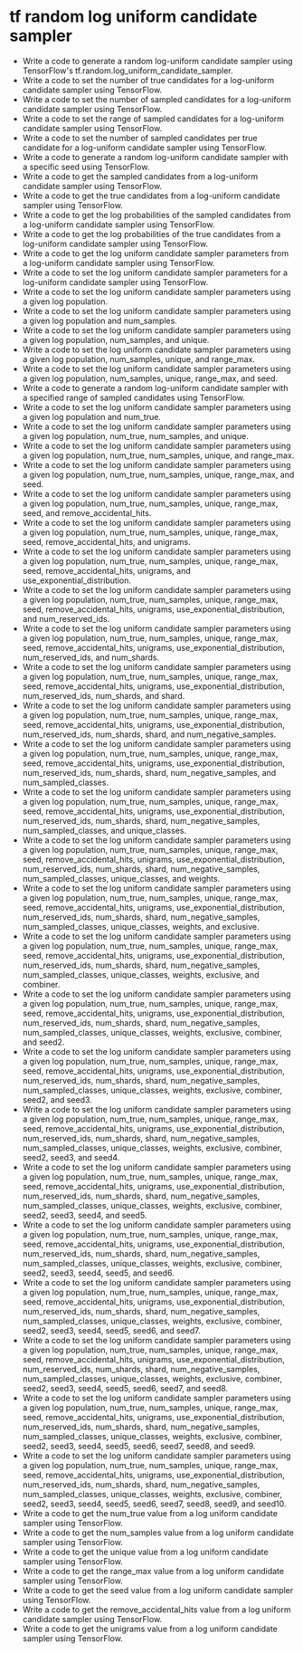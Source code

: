 # tf random log uniform candidate sampler

- Write a code to generate a random log-uniform candidate sampler using TensorFlow's tf.random.log_uniform_candidate_sampler.
- Write a code to set the number of true candidates for a log-uniform candidate sampler using TensorFlow.
- Write a code to set the number of sampled candidates for a log-uniform candidate sampler using TensorFlow.
- Write a code to set the range of sampled candidates for a log-uniform candidate sampler using TensorFlow.
- Write a code to set the number of sampled candidates per true candidate for a log-uniform candidate sampler using TensorFlow.
- Write a code to generate a random log-uniform candidate sampler with a specific seed using TensorFlow.
- Write a code to get the sampled candidates from a log-uniform candidate sampler using TensorFlow.
- Write a code to get the true candidates from a log-uniform candidate sampler using TensorFlow.
- Write a code to get the log probabilities of the sampled candidates from a log-uniform candidate sampler using TensorFlow.
- Write a code to get the log probabilities of the true candidates from a log-uniform candidate sampler using TensorFlow.
- Write a code to get the log uniform candidate sampler parameters from a log-uniform candidate sampler using TensorFlow.
- Write a code to set the log uniform candidate sampler parameters for a log-uniform candidate sampler using TensorFlow.
- Write a code to set the log uniform candidate sampler parameters using a given log population.
- Write a code to set the log uniform candidate sampler parameters using a given log population and num_samples.
- Write a code to set the log uniform candidate sampler parameters using a given log population, num_samples, and unique.
- Write a code to set the log uniform candidate sampler parameters using a given log population, num_samples, unique, and range_max.
- Write a code to set the log uniform candidate sampler parameters using a given log population, num_samples, unique, range_max, and seed.
- Write a code to generate a random log-uniform candidate sampler with a specified range of sampled candidates using TensorFlow.
- Write a code to set the log uniform candidate sampler parameters using a given log population and num_true.
- Write a code to set the log uniform candidate sampler parameters using a given log population, num_true, num_samples, and unique.
- Write a code to set the log uniform candidate sampler parameters using a given log population, num_true, num_samples, unique, and range_max.
- Write a code to set the log uniform candidate sampler parameters using a given log population, num_true, num_samples, unique, range_max, and seed.
- Write a code to set the log uniform candidate sampler parameters using a given log population, num_true, num_samples, unique, range_max, seed, and remove_accidental_hits.
- Write a code to set the log uniform candidate sampler parameters using a given log population, num_true, num_samples, unique, range_max, seed, remove_accidental_hits, and unigrams.
- Write a code to set the log uniform candidate sampler parameters using a given log population, num_true, num_samples, unique, range_max, seed, remove_accidental_hits, unigrams, and use_exponential_distribution.
- Write a code to set the log uniform candidate sampler parameters using a given log population, num_true, num_samples, unique, range_max, seed, remove_accidental_hits, unigrams, use_exponential_distribution, and num_reserved_ids.
- Write a code to set the log uniform candidate sampler parameters using a given log population, num_true, num_samples, unique, range_max, seed, remove_accidental_hits, unigrams, use_exponential_distribution, num_reserved_ids, and num_shards.
- Write a code to set the log uniform candidate sampler parameters using a given log population, num_true, num_samples, unique, range_max, seed, remove_accidental_hits, unigrams, use_exponential_distribution, num_reserved_ids, num_shards, and shard.
- Write a code to set the log uniform candidate sampler parameters using a given log population, num_true, num_samples, unique, range_max, seed, remove_accidental_hits, unigrams, use_exponential_distribution, num_reserved_ids, num_shards, shard, and num_negative_samples.
- Write a code to set the log uniform candidate sampler parameters using a given log population, num_true, num_samples, unique, range_max, seed, remove_accidental_hits, unigrams, use_exponential_distribution, num_reserved_ids, num_shards, shard, num_negative_samples, and num_sampled_classes.
- Write a code to set the log uniform candidate sampler parameters using a given log population, num_true, num_samples, unique, range_max, seed, remove_accidental_hits, unigrams, use_exponential_distribution, num_reserved_ids, num_shards, shard, num_negative_samples, num_sampled_classes, and unique_classes.
- Write a code to set the log uniform candidate sampler parameters using a given log population, num_true, num_samples, unique, range_max, seed, remove_accidental_hits, unigrams, use_exponential_distribution, num_reserved_ids, num_shards, shard, num_negative_samples, num_sampled_classes, unique_classes, and weights.
- Write a code to set the log uniform candidate sampler parameters using a given log population, num_true, num_samples, unique, range_max, seed, remove_accidental_hits, unigrams, use_exponential_distribution, num_reserved_ids, num_shards, shard, num_negative_samples, num_sampled_classes, unique_classes, weights, and exclusive.
- Write a code to set the log uniform candidate sampler parameters using a given log population, num_true, num_samples, unique, range_max, seed, remove_accidental_hits, unigrams, use_exponential_distribution, num_reserved_ids, num_shards, shard, num_negative_samples, num_sampled_classes, unique_classes, weights, exclusive, and combiner.
- Write a code to set the log uniform candidate sampler parameters using a given log population, num_true, num_samples, unique, range_max, seed, remove_accidental_hits, unigrams, use_exponential_distribution, num_reserved_ids, num_shards, shard, num_negative_samples, num_sampled_classes, unique_classes, weights, exclusive, combiner, and seed2.
- Write a code to set the log uniform candidate sampler parameters using a given log population, num_true, num_samples, unique, range_max, seed, remove_accidental_hits, unigrams, use_exponential_distribution, num_reserved_ids, num_shards, shard, num_negative_samples, num_sampled_classes, unique_classes, weights, exclusive, combiner, seed2, and seed3.
- Write a code to set the log uniform candidate sampler parameters using a given log population, num_true, num_samples, unique, range_max, seed, remove_accidental_hits, unigrams, use_exponential_distribution, num_reserved_ids, num_shards, shard, num_negative_samples, num_sampled_classes, unique_classes, weights, exclusive, combiner, seed2, seed3, and seed4.
- Write a code to set the log uniform candidate sampler parameters using a given log population, num_true, num_samples, unique, range_max, seed, remove_accidental_hits, unigrams, use_exponential_distribution, num_reserved_ids, num_shards, shard, num_negative_samples, num_sampled_classes, unique_classes, weights, exclusive, combiner, seed2, seed3, seed4, and seed5.
- Write a code to set the log uniform candidate sampler parameters using a given log population, num_true, num_samples, unique, range_max, seed, remove_accidental_hits, unigrams, use_exponential_distribution, num_reserved_ids, num_shards, shard, num_negative_samples, num_sampled_classes, unique_classes, weights, exclusive, combiner, seed2, seed3, seed4, seed5, and seed6.
- Write a code to set the log uniform candidate sampler parameters using a given log population, num_true, num_samples, unique, range_max, seed, remove_accidental_hits, unigrams, use_exponential_distribution, num_reserved_ids, num_shards, shard, num_negative_samples, num_sampled_classes, unique_classes, weights, exclusive, combiner, seed2, seed3, seed4, seed5, seed6, and seed7.
- Write a code to set the log uniform candidate sampler parameters using a given log population, num_true, num_samples, unique, range_max, seed, remove_accidental_hits, unigrams, use_exponential_distribution, num_reserved_ids, num_shards, shard, num_negative_samples, num_sampled_classes, unique_classes, weights, exclusive, combiner, seed2, seed3, seed4, seed5, seed6, seed7, and seed8.
- Write a code to set the log uniform candidate sampler parameters using a given log population, num_true, num_samples, unique, range_max, seed, remove_accidental_hits, unigrams, use_exponential_distribution, num_reserved_ids, num_shards, shard, num_negative_samples, num_sampled_classes, unique_classes, weights, exclusive, combiner, seed2, seed3, seed4, seed5, seed6, seed7, seed8, and seed9.
- Write a code to set the log uniform candidate sampler parameters using a given log population, num_true, num_samples, unique, range_max, seed, remove_accidental_hits, unigrams, use_exponential_distribution, num_reserved_ids, num_shards, shard, num_negative_samples, num_sampled_classes, unique_classes, weights, exclusive, combiner, seed2, seed3, seed4, seed5, seed6, seed7, seed8, seed9, and seed10.
- Write a code to get the num_true value from a log uniform candidate sampler using TensorFlow.
- Write a code to get the num_samples value from a log uniform candidate sampler using TensorFlow.
- Write a code to get the unique value from a log uniform candidate sampler using TensorFlow.
- Write a code to get the range_max value from a log uniform candidate sampler using TensorFlow.
- Write a code to get the seed value from a log uniform candidate sampler using TensorFlow.
- Write a code to get the remove_accidental_hits value from a log uniform candidate sampler using TensorFlow.
- Write a code to get the unigrams value from a log uniform candidate sampler using TensorFlow.